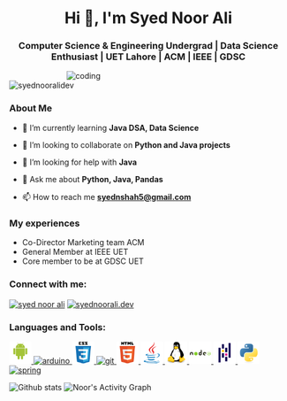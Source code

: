 <h1 align="center">Hi 👋, I'm Syed Noor Ali</h1>
<h3 align="center">Computer Science & Engineering Undergrad | Data Science Enthusiast | UET Lahore | ACM | IEEE | GDSC</h3>
<img align="right" alt="coding" width="400" src="https://user-images.githubusercontent.com/55389276/140866485-8fb1c876-9a8f-4d6a-98dc-08c4981eaf70.gif">

<p align="left"><img src="https://komarev.com/ghpvc/?username=syednooralidev&label=Profile%20views&color=0e75b6&style=flat" alt="syednooralidev" /> </p>
<h3> About Me </h3>

- 🌱 I’m currently learning **Java DSA, Data Science**

- 👯 I’m looking to collaborate on **Python and Java projects**

- 🤝 I’m looking for help with **Java**

- 💬 Ask me about **Python, Java, Pandas**

- 📫 How to reach me **syednshah5@gmail.com**
<h3>My experiences</h3>
<div>
  <ul>
    <li>Co-Director Marketing team ACM</li>
    <li>General Member at IEEE UET</li>
    <li>Core member to be at GDSC UET</li>
  </ul>
</div>

<h3 align="left">Connect with me:</h3>
<p align="left">
<a href="https://https://www.linkedin.com/in/syed-noor-ali-dev/" target="blank"><img align="center" src="https://raw.githubusercontent.com/rahuldkjain/github-profile-readme-generator/master/src/images/icons/Social/linked-in-alt.svg" alt="syed noor ali" height="30" width="40" /></a>
<a href="https://instagram.com/syednoorali.dev" target="blank"><img align="center" src="https://raw.githubusercontent.com/rahuldkjain/github-profile-readme-generator/master/src/images/icons/Social/instagram.svg" alt="syednoorali.dev" height="30" width="40" /></a>
</p>

<h3 align="left">Languages and Tools:</h3>
<p align="left"> <a href="https://developer.android.com" target="_blank" rel="noreferrer"> <img src="https://raw.githubusercontent.com/devicons/devicon/master/icons/android/android-original-wordmark.svg" alt="android" width="40" height="40"/> </a> <a href="https://www.arduino.cc/" target="_blank" rel="noreferrer"> <img src="https://cdn.worldvectorlogo.com/logos/arduino-1.svg" alt="arduino" width="40" height="40"/> </a> <a href="https://www.w3schools.com/css/" target="_blank" rel="noreferrer"> <img src="https://raw.githubusercontent.com/devicons/devicon/master/icons/css3/css3-original-wordmark.svg" alt="css3" width="40" height="40"/> </a> <a href="https://git-scm.com/" target="_blank" rel="noreferrer"> <img src="https://www.vectorlogo.zone/logos/git-scm/git-scm-icon.svg" alt="git" width="40" height="40"/> </a> <a href="https://www.w3.org/html/" target="_blank" rel="noreferrer"> <img src="https://raw.githubusercontent.com/devicons/devicon/master/icons/html5/html5-original-wordmark.svg" alt="html5" width="40" height="40"/> </a> <a href="https://www.java.com" target="_blank" rel="noreferrer"> <img src="https://raw.githubusercontent.com/devicons/devicon/master/icons/java/java-original.svg" alt="java" width="40" height="40"/> </a> <a href="https://www.linux.org/" target="_blank" rel="noreferrer"> <img src="https://raw.githubusercontent.com/devicons/devicon/master/icons/linux/linux-original.svg" alt="linux" width="40" height="40"/> </a> <a href="https://nodejs.org" target="_blank" rel="noreferrer"> <img src="https://raw.githubusercontent.com/devicons/devicon/master/icons/nodejs/nodejs-original-wordmark.svg" alt="nodejs" width="40" height="40"/> </a> <a href="https://pandas.pydata.org/" target="_blank" rel="noreferrer"> <img src="https://raw.githubusercontent.com/devicons/devicon/2ae2a900d2f041da66e950e4d48052658d850630/icons/pandas/pandas-original.svg" alt="pandas" width="40" height="40"/> </a> <a href="https://www.python.org" target="_blank" rel="noreferrer"> <img src="https://raw.githubusercontent.com/devicons/devicon/master/icons/python/python-original.svg" alt="python" width="40" height="40"/> </a> <a href="https://spring.io/" target="_blank" rel="noreferrer"> <img src="https://www.vectorlogo.zone/logos/springio/springio-icon.svg" alt="spring" width="40" height="40"/> </a> </p>

![Github stats](https://github-readme-stats.vercel.app/api?username=syednooralidev&theme=radical&show_icons=true)
![Noor's Activity Graph](https://activity-graph.herokuapp.com/graph?username=syednooralidev&custom_title=Syed%20Noor%20Ali's%20Contribution%20Graph&theme=radical&bg_color=282828&hide_border=true&line=dla01f&point=c58545)





